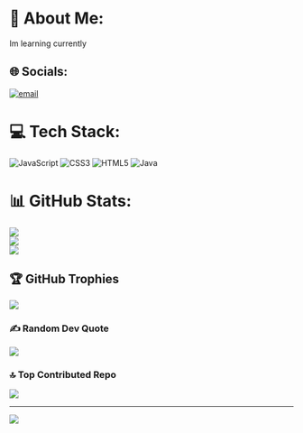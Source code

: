 # 💫 About Me:
Im learning currently<br>


## 🌐 Socials:
[![email](https://img.shields.io/badge/Email-D14836?logo=gmail&logoColor=white)](mailto:singhharsh292005@gmail.com) 

# 💻 Tech Stack:
![JavaScript](https://img.shields.io/badge/javascript-%23323330.svg?style=for-the-badge&logo=javascript&logoColor=%23F7DF1E) ![CSS3](https://img.shields.io/badge/css3-%231572B6.svg?style=for-the-badge&logo=css3&logoColor=white) ![HTML5](https://img.shields.io/badge/html5-%23E34F26.svg?style=for-the-badge&logo=html5&logoColor=white) ![Java](https://img.shields.io/badge/java-%23ED8B00.svg?style=for-the-badge&logo=openjdk&logoColor=white)
# 📊 GitHub Stats:
![](https://github-readme-stats.vercel.app/api?username=kaiyu-fullstack&theme=dark&hide_border=false&include_all_commits=false&count_private=false)<br/>
![](https://nirzak-streak-stats.vercel.app/?user=kaiyu-fullstack&theme=dark&hide_border=false)<br/>
![](https://github-readme-stats.vercel.app/api/top-langs/?username=kaiyu-fullstack&theme=dark&hide_border=false&include_all_commits=false&count_private=false&layout=compact)

## 🏆 GitHub Trophies
![](https://github-profile-trophy.vercel.app/?username=kaiyu-fullstack&theme=radical&no-frame=false&no-bg=true&margin-w=4)

### ✍️ Random Dev Quote
![](https://quotes-github-readme.vercel.app/api?type=horizontal&theme=radical)

### 🔝 Top Contributed Repo
![](https://github-contributor-stats.vercel.app/api?username=kaiyu-fullstack&limit=5&theme=dark&combine_all_yearly_contributions=true)

---
[![](https://visitcount.itsvg.in/api?id=kaiyu-fullstack&icon=0&color=0)](https://visitcount.itsvg.in)

<!-- Proudly created with GPRM ( https://gprm.itsvg.in ) -->
